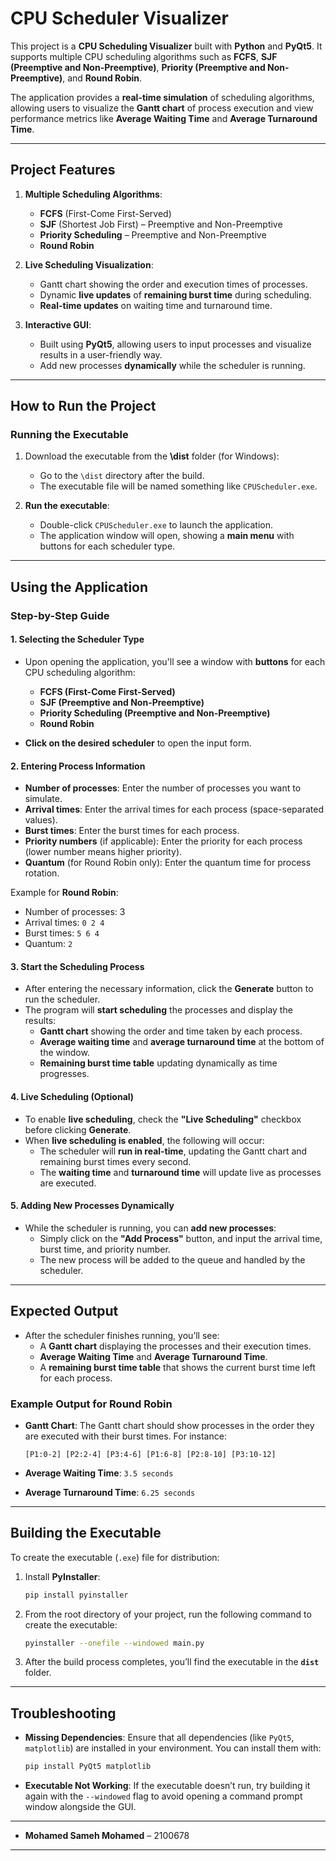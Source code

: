 #  CPU Scheduler Visualizer

This project is a **CPU Scheduling Visualizer** built with **Python** and **PyQt5**. It supports multiple CPU scheduling algorithms such as **FCFS**, **SJF (Preemptive and Non-Preemptive)**, **Priority (Preemptive and Non-Preemptive)**, and **Round Robin**.

The application provides a **real-time simulation** of scheduling algorithms, allowing users to visualize the **Gantt chart** of process execution and view performance metrics like **Average Waiting Time** and **Average Turnaround Time**.

---

## **Project Features**

1. **Multiple Scheduling Algorithms**:
   - **FCFS** (First-Come First-Served)
   - **SJF** (Shortest Job First) – Preemptive and Non-Preemptive
   - **Priority Scheduling** – Preemptive and Non-Preemptive
   - **Round Robin**

2. **Live Scheduling Visualization**:
   - Gantt chart showing the order and execution times of processes.
   - Dynamic **live updates** of **remaining burst time** during scheduling.
   - **Real-time updates** on waiting time and turnaround time.

3. **Interactive GUI**:
   - Built using **PyQt5**, allowing users to input processes and visualize results in a user-friendly way.
   - Add new processes **dynamically** while the scheduler is running.

---

## **How to Run the Project**

### **Running the Executable**

1. Download the executable from the **\dist** folder (for Windows):
   - Go to the `\dist` directory after the build.
   - The executable file will be named something like `CPUScheduler.exe`.

2. **Run the executable**:
   - Double-click `CPUScheduler.exe` to launch the application.
   - The application window will open, showing a **main menu** with buttons for each scheduler type.

---

## **Using the Application**

### **Step-by-Step Guide**

#### 1. **Selecting the Scheduler Type**

- Upon opening the application, you'll see a window with **buttons** for each CPU scheduling algorithm:
  - **FCFS (First-Come First-Served)**
  - **SJF (Preemptive and Non-Preemptive)**
  - **Priority Scheduling (Preemptive and Non-Preemptive)**
  - **Round Robin**
  
- **Click on the desired scheduler** to open the input form.

#### 2. **Entering Process Information**

- **Number of processes**: Enter the number of processes you want to simulate.
- **Arrival times**: Enter the arrival times for each process (space-separated values).
- **Burst times**: Enter the burst times for each process.
- **Priority numbers** (if applicable): Enter the priority for each process (lower number means higher priority).
- **Quantum** (for Round Robin only): Enter the quantum time for process rotation.

Example for **Round Robin**:
- Number of processes: 3
- Arrival times: `0 2 4`
- Burst times: `5 6 4`
- Quantum: `2`

#### 3. **Start the Scheduling Process**

- After entering the necessary information, click the **Generate** button to run the scheduler.
- The program will **start scheduling** the processes and display the results:
  - **Gantt chart** showing the order and time taken by each process.
  - **Average waiting time** and **average turnaround time** at the bottom of the window.
  - **Remaining burst time table** updating dynamically as time progresses.

#### 4. **Live Scheduling (Optional)**

- To enable **live scheduling**, check the **"Live Scheduling"** checkbox before clicking **Generate**.
- When **live scheduling is enabled**, the following will occur:
  - The scheduler will **run in real-time**, updating the Gantt chart and remaining burst times every second.
  - The **waiting time** and **turnaround time** will update live as processes are executed.

#### 5. **Adding New Processes Dynamically**

- While the scheduler is running, you can **add new processes**:
  - Simply click on the **"Add Process"** button, and input the arrival time, burst time, and priority number.
  - The new process will be added to the queue and handled by the scheduler.
  
---

## **Expected Output**

- After the scheduler finishes running, you’ll see:
  - A **Gantt chart** displaying the processes and their execution times.
  - **Average Waiting Time** and **Average Turnaround Time**.
  - A **remaining burst time table** that shows the current burst time left for each process.

### **Example Output for Round Robin**

- **Gantt Chart**: The Gantt chart should show processes in the order they are executed with their burst times. For instance:
  ```
  [P1:0-2] [P2:2-4] [P3:4-6] [P1:6-8] [P2:8-10] [P3:10-12]
  ```

- **Average Waiting Time**: `3.5 seconds`
- **Average Turnaround Time**: `6.25 seconds`

---

## **Building the Executable**

To create the executable (`.exe`) file for distribution:
1. Install **PyInstaller**:
   ```bash
   pip install pyinstaller
   ```

2. From the root directory of your project, run the following command to create the executable:
   ```bash
   pyinstaller --onefile --windowed main.py
   ```

3. After the build process completes, you’ll find the executable in the **`dist`** folder.

---

## **Troubleshooting**

- **Missing Dependencies**: Ensure that all dependencies (like `PyQt5`, `matplotlib`) are installed in your environment. You can install them with:
  ```bash
  pip install PyQt5 matplotlib
  ```

- **Executable Not Working**: If the executable doesn’t run, try building it again with the `--windowed` flag to avoid opening a command prompt window alongside the GUI.

---



- **Mohamed Sameh Mohamed** – 2100678

---
